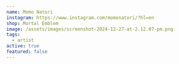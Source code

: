 ```yaml
---
name: Momo Natori
instagram: https://www.instagram.com/momonatori/?hl=en
shop: Mortal Emblem
image: /assets/images/screenshot-2024-12-27-at-2.12.07-pm.png
tags:
  - artist
active: true
featured: false
---
```

